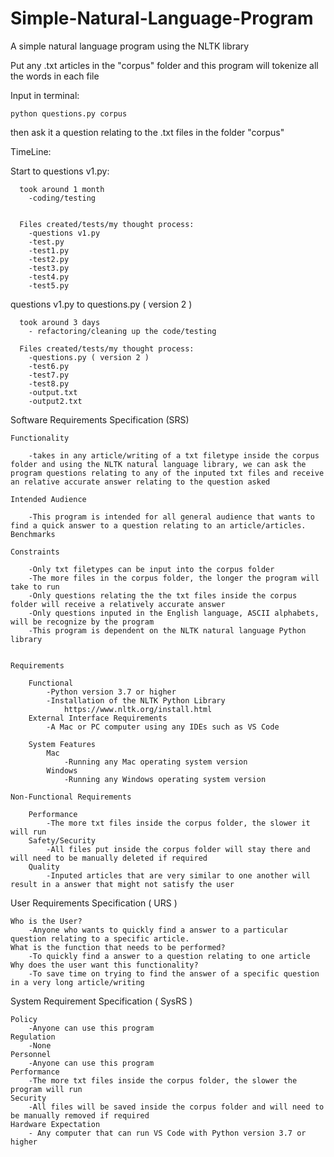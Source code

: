 # Simple-Natural-Language-Program


A simple natural language program using the NLTK library 


Put any .txt articles in the "corpus" folder and this program will tokenize 
all the words in each file

Input in terminal:

    python questions.py corpus 

then ask it a question relating to the .txt files in the folder "corpus"




TimeLine:
  
  Start to questions v1.py:
      
      took around 1 month
        -coding/testing
      
      
      Files created/tests/my thought process:
        -questions v1.py
        -test.py
        -test1.py
        -test2.py
        -test3.py
        -test4.py
        -test5.py
  
  questions v1.py to questions.py ( version 2 )
      
      took around 3 days
        - refactoring/cleaning up the code/testing
      
      Files created/tests/my thought process:
        -questions.py ( version 2 )
        -test6.py
        -test7.py
        -test8.py
        -output.txt
        -output2.txt



Software Requirements Specification (SRS)

	Functionality
	
		-takes in any article/writing of a txt filetype inside the corpus folder and using the NLTK natural language library, we can ask the program questions relating to any of the inputed txt files and receive an relative accurate answer relating to the question asked 

	Intended Audience
	
		-This program is intended for all general audience that wants to find a quick answer to a question relating to an article/articles. 
	Benchmarks
	
	Constraints 
	
		-Only txt filetypes can be input into the corpus folder 
		-The more files in the corpus folder, the longer the program will take to run
		-Only questions relating the the txt files inside the corpus folder will receive a relatively accurate answer 
		-Only questions inputed in the English language, ASCII alphabets, will be recognize by the program 
		-This program is dependent on the NLTK natural language Python library
	
	
	Requirements
	
		Functional
			-Python version 3.7 or higher
			-Installation of the NLTK Python Library 
				https://www.nltk.org/install.html
		External Interface Requirements 
			-A Mac or PC computer using any IDEs such as VS Code
		
		System Features 
			Mac
				-Running any Mac operating system version
			Windows
				-Running any Windows operating system version

	Non-Functional Requirements
	
		Performance
			-The more txt files inside the corpus folder, the slower it will run
		Safety/Security 
			-All files put inside the corpus folder will stay there and will need to be manually deleted if required 
		Quality
			-Inputed articles that are very similar to one another will result in a answer that might not satisfy the user


User Requirements Specification ( URS ) 

	Who is the User?
		-Anyone who wants to quickly find a answer to a particular question relating to a specific article. 
	What is the function that needs to be performed? 
		-To quickly find a answer to a question relating to one article
	Why does the user want this functionality?
		-To save time on trying to find the answer of a specific question in a very long article/writing 


System Requirement Specification ( SysRS ) 

	Policy 
		-Anyone can use this program 
	Regulation
		-None
	Personnel
		-Anyone can use this program 
	Performance 
		-The more txt files inside the corpus folder, the slower the program will run
	Security 
		-All files will be saved inside the corpus folder and will need to be manually removed if required 
	Hardware Expectation 
		- Any computer that can run VS Code with Python version 3.7 or higher

